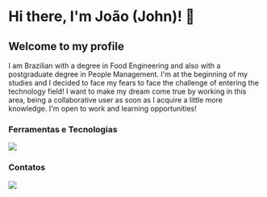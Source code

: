 # Hi there, I'm João (John)! 👋
## Welcome to my profile

I am Brazilian with a degree in Food Engineering and also with a postgraduate degree in People Management. I'm at the beginning of my studies and I decided to face my fears to face the challenge of entering the technology field! I want to make my dream come true by working in this area, being a collaborative user as soon as I acquire a little more knowledge. I'm open to work and learning opportunities!


### Ferramentas e Tecnologias 
<img src="https://cdn.jsdelivr.net/gh/devicons/devicon/icons/javascript/javascript-original.svg" />


### Contatos
<a href="https://www.linkedin.com/in/joaozanette" target="_blank"><img loading="lazy" src="https://img.shields.io/badge/-LinkedIn-%230077B5?style=for-the-badge&logo=linkedin&logoColor=white" target="_blank"></a>
          
